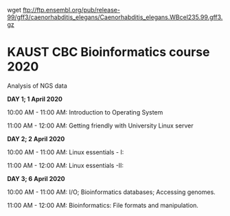 wget ftp://ftp.ensembl.org/pub/release-99/gff3/caenorhabditis_elegans/Caenorhabditis_elegans.WBcel235.99.gff3.gz





# KAUST CBC Bioinformatics course 2020
Analysis of NGS data 


**DAY 1; 1 April 2020**

10:00 AM - 11:00 AM: Introduction to Operating System

11:00 AM - 12:00 AM: Getting friendly with University Linux server

**DAY 2; 2 April 2020**


10:00 AM - 11:00 AM: Linux essentials - I:

11:00 AM - 12:00 AM: Linux essentials -II:

**DAY 3; 6 April 2020**

10:00 AM - 11:00 AM: I/O; Bioinformatics databases; Accessing genomes.

11:00 AM - 12:00 AM: Bioinformatics: File formats and manipulation.
